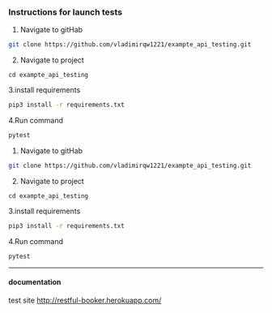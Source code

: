 ### Instructions for launch tests

1. Navigate to gitHab

```bash
git clone https://github.com/vladimirqw1221/exampte_api_testing.git
```

2. Navigate to project
```bach
cd exampte_api_testing
```

3.install requirements

```bash
pip3 install -r requirements.txt
```

4.Run command
```bash
pytest
```



1. Navigate to gitHab

```bash
git clone https://github.com/vladimirqw1221/exampte_api_testing.git
```

2. Navigate to project
```bach
cd exampte_api_testing
```

3.install requirements

```bash
pip3 install -r requirements.txt
```

4.Run command
```bash
pytest
```
<hr>

#### documentation 
test site
    http://restful-booker.herokuapp.com/









